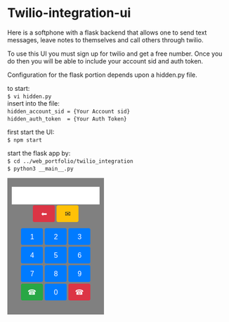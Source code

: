 # Twilio-integration-ui

Here is a softphone with a flask backend that allows
one to send text messages, leave notes to themselves
and call others through twilio.

To use this UI you must sign up for twilio and get
a free number.  Once you do then you will be able to
include your account sid and auth token.

Configuration for the flask portion depends upon
a hidden.py file.  

to start: \
    `$ vi hidden.py`\
    insert into the file: \
        `hidden_account_sid = {Your Account sid}` \
        `hidden_auth_token  = {Your Auth Token}` 

first start the UI: \
    `$ npm start`

start the flask app by: \
    `$ cd ../web_portfolio/twilio_integration` \
    `$ python3 __main__.py`


![](assets/vanilla.png)